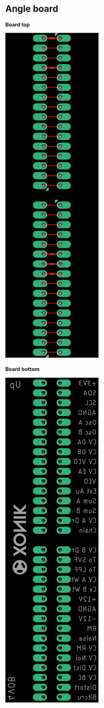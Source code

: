 # Angle board

### Board top
![Top side](./Angle%20board-brd-top.png)
### Board bottom
![Bottom side](./Angle%20board-brd-bottom.png)
